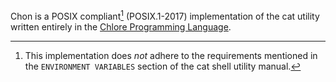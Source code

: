 Chon is a POSIX compliant[^1] (POSIX.1-2017) implementation of the cat utility written entirely in the [Chlore Programming Language](https://github.com/trap-representation/Chlore).

[^1]: This implementation does _not_ adhere to the requirements mentioned in the `ENVIRONMENT VARIABLES` section of the cat shell utility manual.
